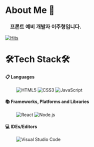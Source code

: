 # About Me 👋

### &nbsp;&nbsp;&nbsp;&nbsp;프론트 예비 개발자 이주형입니다.

[![Hits](https://hits.seeyoufarm.com/api/count/incr/badge.svg?url=https%3A%2F%2Fgithub.com%2Fjumpinghill&count_bg=%2379C83D&title_bg=%23346198&icon=&icon_color=%23E7E7E7&title=hits&edge_flat=false)](https://hits.seeyoufarm.com)

# 🛠Tech Stack🛠

#### 📋 Languages

&nbsp; &nbsp; &nbsp; &nbsp; &nbsp;![HTML5](https://img.shields.io/badge/html5-%23E34F26.svg?style=for-the-badge&logo=html5&logoColor=white) ![CSS3](https://img.shields.io/badge/css3-%231572B6.svg?style=for-the-badge&logo=css3&logoColor=white) ![JavaScript](https://img.shields.io/badge/javascript-%23323330.svg?style=for-the-badge&logo=javascript&logoColor=%23F7DF1E) 

#### 📚 Frameworks, Platforms and Libraries

&nbsp; &nbsp; &nbsp; &nbsp; &nbsp;![React](https://img.shields.io/badge/react-444444?style=for-the-badge&logo=react) ![Node.js](https://img.shields.io/badge/Node.js-444444?style=for-the-badge&logo=Node.js)

#### 💻 IDEs/Editors
&nbsp; &nbsp; &nbsp; &nbsp; &nbsp;![Visual Studio Code](https://img.shields.io/badge/Visual%20Studio%20Code-0078d7.svg?style=for-the-badge&logo=visual-studio-code&logoColor=white)
<!--
**jumpinghill/jumpinghill** is a ✨ _special_ ✨ repository because its `README.md` (this file) appears on your GitHub profile.

Here are some ideas to get you started:

- 🔭 I’m currently working on ...
- 🌱 I’m currently learning ...
- 👯 I’m looking to collaborate on ...
- 🤔 I’m looking for help with ...
- 💬 Ask me about ...
- 📫 How to reach me: ...
- 😄 Pronouns: ...
- ⚡ Fun fact: ...
-->

